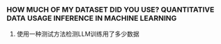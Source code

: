 ### HOW MUCH OF MY DATASET DID YOU USE? QUANTITATIVE DATA USAGE INFERENCE IN MACHINE LEARNING
1. 使用一种测试方法检测LLM训练用了多少数据